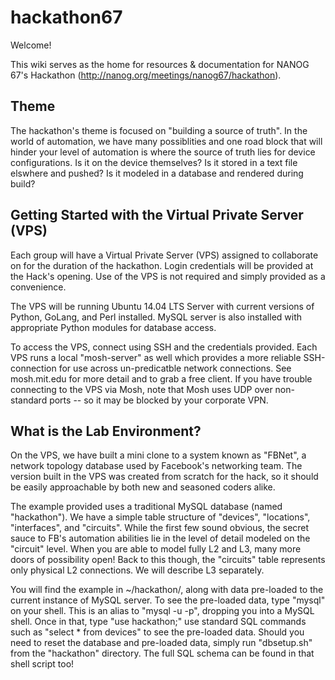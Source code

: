 # hackathon67

Welcome!

This wiki serves as the home for resources & documentation for NANOG 67's Hackathon (http://nanog.org/meetings/nanog67/hackathon).


## Theme
The hackathon's theme is focused on "building a source of truth".  In the world of automation, we have many possiblities and one road block that will hinder your level of automation is where the source of truth lies for device configurations.  Is it on the device themselves?  Is it stored in a text file elswhere and pushed?  Is it modeled in a database and rendered during build?


## Getting Started with the Virtual Private Server (VPS)
Each group will have a Virtual Private Server (VPS) assigned to collaborate on for the duration of the hackathon.  Login credentials will be provided at the Hack's opening.  Use of the VPS is not required and simply provided as a convenience.

The VPS will be running Ubuntu 14.04 LTS Server with current versions of Python, GoLang, and Perl installed.  MySQL server is also installed with appropriate Python modules for database access.

To access the VPS, connect using SSH and the credentials provided.  Each VPS runs a local "mosh-server" as well which provides a more reliable SSH-connection for use across un-predicatble network connections.  See mosh.mit.edu for more detail and to grab a free client.  If you have trouble connecting to the VPS via Mosh, note that Mosh uses UDP over non-standard ports -- so it may be blocked by your corporate VPN.


## What is the Lab Environment?
On the VPS, we have built a mini clone to a system known as "FBNet", a network topology database used by Facebook's networking team.  The version built in the VPS was created from scratch for the hack, so it should be easily approachable by both new and seasoned coders alike.

The example provided uses a traditional MySQL database (named "hackathon").  We have a simple table structure of "devices", "locations", "interfaces", and "circuits".  While the first few sound obvious, the secret sauce to FB's automation abilities lie in the level of detail modeled on the "circuit" level.  When you are able to model fully L2 and L3, many more doors of possibility open!  Back to this though, the "circuits" table represents only physical L2 connections.  We will describe L3 separately.

You will find the example in ~/hackathon/, along with data pre-loaded to the current instance of MySQL server.  To see the pre-loaded data, type "mysql" on your shell.  This is an alias to "mysql -u<username> -p<password>", dropping you into a MySQL shell.  Once in that, type "use hackathon;" use standard SQL commands such as "select * from devices" to see the pre-loaded data.  Should you need to reset the database and pre-loaded data, simply run "dbsetup.sh" from the "hackathon" directory.  The full SQL schema can be found in that shell script too!
